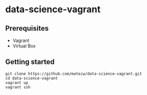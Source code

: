 # data-science-vagrant

## Prerequisites

* Vagrant
* Virtual Box

## Getting started

```
git clone https://github.com/mateiw/data-science-vagrant.git
cd data-science-vagrant
vagrant up
vagrant ssh
```
